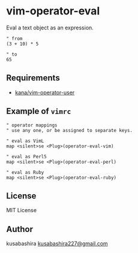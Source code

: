 vim-operator-eval
=================

Eval a text object as an expression.

```
" from
(3 + 10) * 5

" to
65
```


Requirements
------------

- [kana/vim-operator-user](https://github.com/kana/vim-operator-user)

Example of `vimrc`
---------

```vim
" operator mappings
" use any one, or be assigned to separate keys.

" eval as VimL
map <silent>se <Plug>(operator-eval-vim)

" eval as Perl5
map <silent>se <Plug>(operator-eval-perl)

" eval as Ruby
map <silent>se <Plug>(operator-eval-ruby)
```

License
-------

MIT License

Author
-------

kusabashira <kusabashira227@gmail.com>

